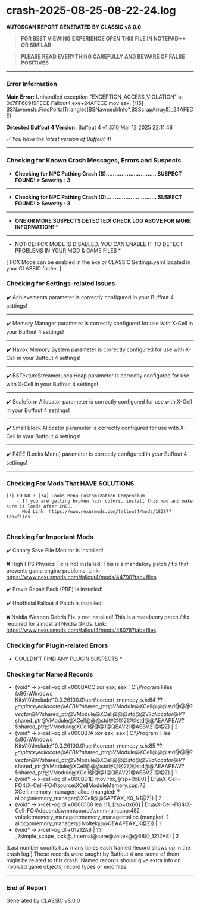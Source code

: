 # crash-2025-08-25-08-22-24.log
**AUTOSCAN REPORT GENERATED BY CLASSIC v8.0.0**

> **FOR BEST VIEWING EXPERIENCE OPEN THIS FILE IN NOTEPAD++ OR SIMILAR**

> **PLEASE READ EVERYTHING CAREFULLY AND BEWARE OF FALSE POSITIVES**

---

### Error Information

**Main Error:** Unhandled exception "EXCEPTION_ACCESS_VIOLATION" at 0x7FF68919FECE Fallout4.exe+24AFECE	mov eax, [r15] 
  BSNavmesh::FindPortalTriangles(BSNavmeshInfo*,BSScrapArray<int>&)_24AFECE)

**Detected Buffout 4 Version:** Buffout 4 v1.37.0 Mar 12 2025 22:11:48

✅ *You have the latest version of Buffout 4!*

---

### Checking for Known Crash Messages, Errors and Suspects

- **Checking for NPC Pathing Crash (S)............................. SUSPECT FOUND! > Severity : 3** 

-----
- **Checking for NPC Pathing Crash (D)............................. SUSPECT FOUND! > Severity : 3** 

-----
* **ONE OR MORE SUSPECTS DETECTED! CHECK LOG ABOVE FOR MORE INFORMATION!** *

---

* NOTICE: FCX MODE IS DISABLED. YOU CAN ENABLE IT TO DETECT PROBLEMS IN YOUR MOD & GAME FILES * 

[ FCX Mode can be enabled in the exe or CLASSIC Settings.yaml located in your CLASSIC folder. ] 

### Checking for Settings-related Issues

✔️ Achievements parameter is correctly configured in your Buffout 4 settings! 

-----
✔️ Memory Manager parameter is correctly configured for use with X-Cell in your Buffout 4 settings!

-----
✔️ Havok Memory System parameter is correctly configured for use with X-Cell in your Buffout 4 settings!

-----
✔️ BSTextureStreamerLocalHeap parameter is correctly configured for use with X-Cell in your Buffout 4 settings!

-----
✔️ Scaleform Allocator parameter is correctly configured for use with X-Cell in your Buffout 4 settings!

-----
✔️ Small Block Allocator parameter is correctly configured for use with X-Cell in your Buffout 4 settings!

-----
✔️ F4EE (Looks Menu) parameter is correctly configured in your Buffout 4 settings! 

-----
### Checking For Mods That HAVE SOLUTIONS

```
[!] FOUND : [74] Looks Menu Customization Compendium
    - If you are getting broken hair colors, install this mod and make sure it loads after LMCC.
      Mod Link: https://www.nexusmods.com/fallout4/mods/18287?tab=files
    -----
```

### Checking for Important Mods


✔️ Canary Save File Monitor is installed!


❌ High FPS Physics Fix is not installed!
This is a mandatory patch / fix that prevents game engine problems.
Link: https://www.nexusmods.com/fallout4/mods/44798?tab=files



✔️ Previs Repair Pack (PRP) is installed!


✔️ Unofficial Fallout 4 Patch is installed!


❌ Nvidia Weapon Debris Fix is not installed!
This is a mandatory patch / fix required for almost all Nvidia GPUs.
Link: https://www.nexusmods.com/fallout4/mods/48078?tab=files


### Checking for Plugin-related Errors

* COULDN'T FIND ANY PLUGIN SUSPECTS *

### Checking for Named Records

- (void* -> x-cell-og.dll+000BACC	xor eax, eax |  C:\Program Files (x86)\Windows Kits\10\Include\10.0.26100.0\ucrt\corecrt_memcpy_s.h:64 ??$_Emplace_reallocate@AEBV?$shared_ptr@VModule@XCell@@@std@@@?$vector@V?$shared_ptr@VModule@XCell@@@std@@V?$allocator@V?$shared_ptr@VModule@XCell@@@std@@@2@@std@@AEAAPEAV?$shared_ptr@VModule@XCell@@@1@QEAV21@AEBV21@@Z) | 2
- (void* -> x-cell-og.dll+000BB7A	xor eax, eax |  C:\Program Files (x86)\Windows Kits\10\Include\10.0.26100.0\ucrt\corecrt_memcpy_s.h:85 ??$_Emplace_reallocate@AEBV?$shared_ptr@VModule@XCell@@@std@@@?$vector@V?$shared_ptr@VModule@XCell@@@std@@V?$allocator@V?$shared_ptr@VModule@XCell@@@std@@@2@@std@@AEAAPEAV?$shared_ptr@VModule@XCell@@@1@QEAV21@AEBV21@@Z) | 1
- (void* -> x-cell-og.dll+000BD1D	mov rbx, [rsp+0xB0] |  D:\a\X-Cell-FO4\X-Cell-FO4\source\XCellModuleMemory.cpp:72 XCell::memory_manager::alloc (mangled: ?alloc@memory_manager@XCell@@SAPEAX_K0_N1@Z)) | 2
- (void* -> x-cell-og.dll+006C168	lea r11, [rsp+0x60] |  D:\a\X-Cell-FO4\X-Cell-FO4\depends\vmm\source\vmmmain.cpp:482 voltek::memory_manager::memory_manager::alloc (mangled: ?alloc@memory_manager@1voltek@@QEAAPEAX_K@Z)) | 1
- (void* -> x-cell-og.dll+01212A8	 |  ??_7simple_scope_lock@_internal@core@voltek@@6B@_1212A8) | 2

[Last number counts how many times each Named Record shows up in the crash log.]
These records were caught by Buffout 4 and some of them might be related to this crash.
Named records should give extra info on involved game objects, record types or mod files.

---

### End of Report

Generated by CLASSIC v8.0.0
